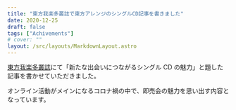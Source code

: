 ```yaml
---
title: "東方我楽多叢誌で東方アレンジのシングルCD記事を書きました"
date: 2020-12-25
draft: false
tags: ["Achivements"]
# cover: ""
layout: /src/layouts/MarkdownLayout.astro
---
```


[東方我楽多叢誌](https://touhougarakuta.com/)にて「新たな出会いにつながるシングル CD の魅力」と題した記事を書かせていただきました。

オンライン活動がメインになるコロナ禍の中で、即売会の魅力を思い出す内容となっています。

<div class="iframely-embed"><div class="iframely-responsive" style="height: 140px; padding-bottom: 0;"><a href="https://touhougarakuta.com/201225" data-iframely-url="//cdn.iframe.ly/NicAC27?iframe=card-small"></a></div></div>
